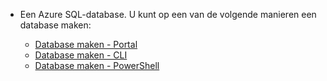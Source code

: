 
<!-- sql-database-connect-query-prerequisites-create-db-includes.md -->

- Een Azure SQL-database. U kunt op een van de volgende manieren een database maken:

   - [Database maken - Portal](../articles/sql-database/sql-database-get-started-portal.md)
   - [Database maken - CLI](../articles/sql-database/sql-database-get-started-cli.md)
   - [Database maken - PowerShell](../articles/sql-database/sql-database-get-started-powershell.md)
